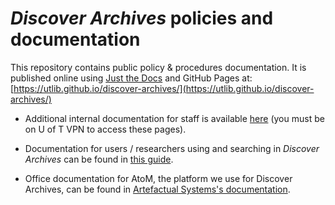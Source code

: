 # *Discover Archives* policies and documentation

This repository contains public policy & procedures documentation. It is published online using [Just the Docs](https://just-the-docs.com/) and GitHub Pages at: [https://utlib.github.io/discover-archives/](https://utlib.github.io/discover-archives/)
* Additional internal documentation for staff is available [here](https://connect.library.utoronto.ca/display/DA/Discover+Archives+Home) (you must be on U of T VPN to access these pages).  

* Documentation for users / researchers using and searching in *Discover Archives* can be found in [this guide](https://guides.library.utoronto.ca/discover_archives_searchtips).
* Office documentation for AtoM, the platform we use for Discover Archives, can be found in [Artefactual Systems's documentation](https://www.accesstomemory.org/en/docs/latest/).
